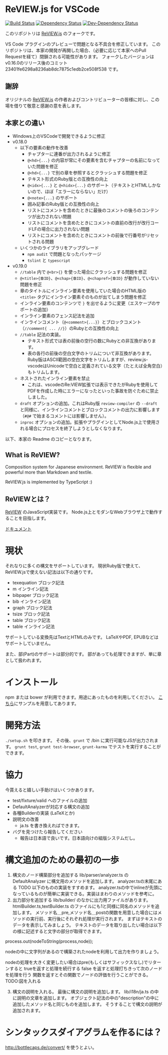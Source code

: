 # ReVIEW.js for VSCode

[![Build Status](https://github.com/yfakariya/review.js-vscode/workflows/build/badge.svg)](https://github.com/yfakariya/review.js-vscode/actions?build) [![Dependency Status](https://david-dm.org/yfakariya/review.js-vscode.svg)](https://david-dm.org/yfakariya/review.js-vscode) [![Dev-Dependency Status](https://david-dm.org/yfakariya/review.js-vscode/dev-status.png#info=devDependencies)](https://david-dm.org/yfakariya/review.js-vscode#type=dev)

このリポジトリは [ReVIEW.js](https://github.com/vvakame/review.js) のフォークです。

VS Code プラグインのプレビューで問題となる不具合を修正しています。
このリポジトリは、本家の開発が再開した場合、（必要に応じて本家へのPull Requestを経て）閉鎖される可能性があります。
フォークしたバージョンはv0.16.0のリリース後のコミット 23401fe6298a8236ab8dc7875c1edb2ce508f538 です。

## 謝辞

オリジナルの [ReVIEW.js](https://github.com/vvakame/review.js) の作者およびコントリビューターの皆様に対し、この場を借りて敬意と感謝の意を表します。

## 本家との違い

* Windows上のVSCodeで開発できるように修正
* v0.18.0
  * 以下の要素の動作を改善
    * チャプターに連番が出力されるように修正
    * `@<hd>{...}` の内容が常にその要素を含むチャプターの名前になっていた問題を修正
    * `@<hd>{...}` で別の章を参照するとクラッシュする問題を修正
    * テキスト形式のRuby版との互換性の向上
    * `@<idx>{...}` と `@<hidx>{...}` のサポート（テキストとHTMLしかないので、ほぼ「エラーにならない」だけ）
    * `@<note>{...}` のサポート
    * 囲み記事のRuby版との互換性の向上
    * リストにコメントを含めたときに最後のコメントの後ろのコンテンツが出力されない問題
    * リストにコメントを含めたときにコメントの直前の改行が改行コードLFの場合に出力されない問題
    * リストにコメントを含めたときにコメントの前後で行番号がリセットされる問題
  * いくつかのライブラリをアップグレード
    * `npm audit` で問題となったパッケージ
    * `tslint` と `typescript`
* v0.19.0
  * `//table` 内で `@<br>{}` を使った場合にクラッシュする問題を修正
  * `@<title>{章ID}`、`@<chap>{章ID}`、`@<chapref>{章ID}` が動作していない問題を修正
  * 章のタイトルにインライン要素を使用していた場合のHTML版の `<title>` タグにインライン要素そのものが出てしまう問題を修正
  * インライン要素のコンテンツで `}` を出せるように変更（エスケープのサポートの追加）
  * インライン要素のフェンス記法を追加
  * インラインコメント（`@<comment>{...}`）とブロックコメント（`//comment{ ... //}`）のRubyとの互換性の向上
  * `//table` 記法の実装。
    * テキスト形式では表の前後の空行の数にRubyとの非互換があります。
    * 表の各行の前後の空白文字のトリムについて非互換があります。Ruby版はASCII範囲の空白文字をトリムしますが、review.js-vscodeはUnicodeで空白と定義されている文字（たとえば全角空白）もトリムします。
  * ネストされたインライン要素を禁止
    * これは、vscodeのRe:VIEW拡張では表示できたがRubyを使用してPDFを作成した時にエラーになったといった事故を防ぐために禁止しました。
  * `draft` オプションの追加。これはRuby版 `review-compiler` の `--draft` と同様に、インラインコメントとブロックコメントの出力に影響します（`#@#` で始まるコメントには影響しません）。
  * `inproc` オプションの追加。拡張やプラグインとしてNode.js上で使用される場合にプロセスを終了しようとしなくなります。

以下、本家の Readme のコピーとなります。

## What is ReVIEW?

Composition system for Japanese environment.
ReVIEW is flexible and powerful more than Markdown and textile.

ReVIEW.js is implemented by TypeScript :)

## ReVIEWとは？

[ReVIEW](https://github.com/kmuto/review) のJavaScript実装です。
Node.js上とモダンなWebブラウザ上で動作することを目指します。

[ドキュメント](https://yfakariya.github.io/review.js/docs/)

# 現状

それなりに多くの構文をサポートしています。
現状Ruby版で使えて、ReVIEW.jsで使えない記法は以下の通りです。

* texequation ブロック記法
* m インライン記法
* bibpaper ブロック記法
* bib インライン記法
* graph ブロック記法
* tsize ブロック記法
* table ブロック記法
* table インライン記法

サポートしている変換先はTextとHTMLのみです。
LaTeXやPDF, EPUBなどはサポートしていません。

また、部(Part)のサポートは部分的です。
部があっても処理できますが、単に章として扱われます。

# インストール

npm または bower が利用できます。用途にあったものを利用してください。
[こちら](https://github.com/vvakame/review.js/tree/master/example)にサンプルを用意してあります。

# 開発方法

`./setup.sh` を叩きます。
その後、`grunt` で /bin に実行可能なJSが出力されます。
`grunt test`, `grunt test-browser`, `grunt-karma` でテストを実行することができます。

# 協力

今貰えると嬉しい手助けはいくつかあります。

* test/fixture/valid へのファイルの追加
* DefaultAnalyzerが対応する構文の追加
* 各種Builderの実装 (LaTeXとか)
* 説明文の改善
  * ja.ts を書き換えればできます。
* バグを見つけたら報告してください
  * 報告は日本語で良いです。日本語向けの組版システムだし。

# 構文追加のための最初の一歩

 1. 構文のノード構築部分を追加する
lib/parser/analyzer.ts の DefaultAnalyzer に構文用のメソッドを追加します。
analyzer.tsの末尾にある TODO 以下のものの実装をすすめます。
analyzer.tsの中でinlineが先頭になっているものが簡単に実装できる。実装はまわりのメソッドを参考に。
 2. 出力部分を追加する
lib/builder/ のなかに出力用ファイルがあります。
htmlBuilder.ts,textBuilder.ts のファイルにも1と同様に同名のメソッドを追加します。
メソッド名＿pre,メソッド名＿postの関数を用意した場合にはメソッドの実行前、実行後にそれぞれ処理が実行されます。
まずはテキストのデータを表示してみましょう。
テキストのデータを取り出したい場合は以下の様に記述すると文字の部分が取得できます。

process.out(nodeToString(process,node));

nodeの中に文字列があるので構築されたnodeを利用して出力を作りましょう。

nodeの処理を大きく変更したい場合はpre(もしくはサフィックスなし)でリターンすると
trueを返すと処理を続行する
false を返すと処理打ちきって次のノードを処理を行う
関数を返すとその関数でノードの評価を行うことができる。
TODO:図を入れる

 3. 構文の説明を入れる。
最後に構文の説明を追加します。
lib/i18n/ja.ts の中に説明の文章を追加します。
オブジェクト記法の中の"description"の中に追加したメソッド名と同じものを追加します。
そうすることで構文の説明が追加されます。

# シンタックスダイアグラムを作るには？

http://bottlecaps.de/convert/ を使うとよい。
